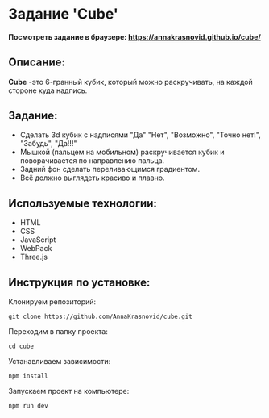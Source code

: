# Задание 'Сube'

#### Посмотреть задание в браузере: https://annakrasnovid.github.io/cube/

## Описание:
**Сube** -это 6-гранный кубик, который можно раскручивать, на каждой стороне куда надпись.

## Задание:
* Сделать 3d кубик с надписями "Да" "Нет", "Возможно", "Точно нет!", "Забудь", "Да!!!"
* Мышкой (пальцем на мобильном)  раскручивается кубик и поворачивается по направлению пальца.
* Задний фон сделать переливающимся градиентом.
* Всё должно выглядеть красиво и плавно.

## Используемые технологии:
* HTML
* CSS
* JavaScript
* WebPack
* Three.js

## Инструкция по установке:
Клонируем репозиторий:
```
git clone https://github.com/AnnaKrasnovid/cube.git
```
Переходим в папку проекта:
```
cd cube
```
Устанавливаем зависимости:
```
npm install
```
Запускаем проект на компьютере:
```
npm run dev
```

